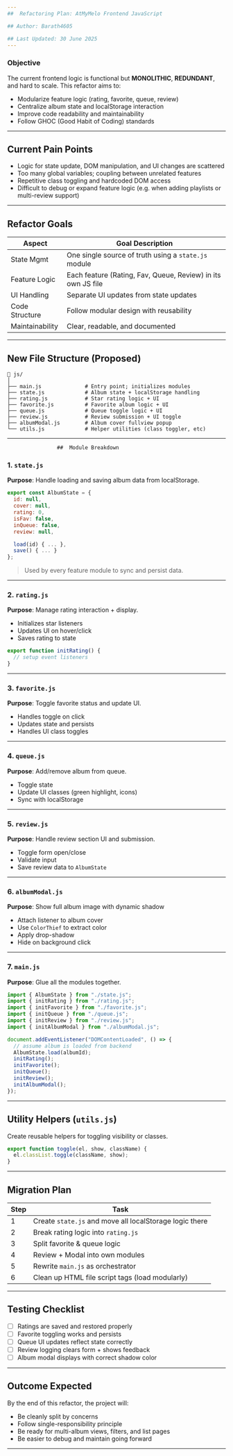 ```yaml
---
##  Refactoring Plan: AtMyMelo Frontend JavaScript

## Author: Barath4605

## Last Updated: 30 June 2025
---
```


### Objective

The current frontend logic is functional but **MONOLITHIC**, **REDUNDANT**, and hard to scale. This refactor aims to:

- Modularize feature logic (rating, favorite, queue, review)
- Centralize album state and localStorage interaction
- Improve code readability and maintainability
- Follow GHOC (Good Habit of Coding) standards

---

## Current Pain Points

- Logic for state update, DOM manipulation, and UI changes are scattered
- Too many global variables; coupling between unrelated features
- Repetitive class toggling and hardcoded DOM access
- Difficult to debug or expand feature logic (e.g. when adding playlists or multi-review support)

---

## Refactor Goals

| Aspect          | Goal Description                                             |
| --------------- | ------------------------------------------------------------ |
| State Mgmt      | One single source of truth using a `state.js` module         |
| Feature Logic   | Each feature (Rating, Fav, Queue, Review) in its own JS file |
| UI Handling     | Separate UI updates from state updates                       |
| Code Structure  | Follow modular design with reusability                       |
| Maintainability | Clear, readable, and documented                              |

---

## New File Structure (Proposed)

```
📂 js/
│
├── main.js              # Entry point; initializes modules
├── state.js             # Album state + localStorage handling
├── rating.js            # Star rating logic + UI
├── favorite.js          # Favorite album logic + UI
├── queue.js             # Queue toggle logic + UI
├── review.js            # Review submission + UI toggle
├── albumModal.js        # Album cover fullview popup
└── utils.js             # Helper utilities (class toggler, etc)
```

---

                    ##  Module Breakdown

### 1. `state.js`

**Purpose**: Handle loading and saving album data from localStorage.

```js
export const AlbumState = {
  id: null,
  cover: null,
  rating: 0,
  isFav: false,
  inQueue: false,
  review: null,

  load(id) { ... },
  save() { ... }
};
```

> Used by every feature module to sync and persist data.

---

### 2. `rating.js`

**Purpose**: Manage rating interaction + display.

- Initializes star listeners
- Updates UI on hover/click
- Saves rating to state

```js
export function initRating() {
  // setup event listeners
}
```

---

### 3. `favorite.js`

**Purpose**: Toggle favorite status and update UI.

- Handles toggle on click
- Updates state and persists
- Handles UI class toggles

---

### 4. `queue.js`

**Purpose**: Add/remove album from queue.

- Toggle state
- Update UI classes (green highlight, icons)
- Sync with localStorage

---

### 5. `review.js`

**Purpose**: Handle review section UI and submission.

- Toggle form open/close
- Validate input
- Save review data to `AlbumState`

---

### 6. `albumModal.js`

**Purpose**: Show full album image with dynamic shadow

- Attach listener to album cover
- Use `ColorThief` to extract color
- Apply drop-shadow
- Hide on background click

---

### 7. `main.js`

**Purpose**: Glue all the modules together.

```js
import { AlbumState } from "./state.js";
import { initRating } from "./rating.js";
import { initFavorite } from "./favorite.js";
import { initQueue } from "./queue.js";
import { initReview } from "./review.js";
import { initAlbumModal } from "./albumModal.js";

document.addEventListener("DOMContentLoaded", () => {
  // assume album is loaded from backend
  AlbumState.load(albumId);
  initRating();
  initFavorite();
  initQueue();
  initReview();
  initAlbumModal();
});
```

---

## Utility Helpers (`utils.js`)

Create reusable helpers for toggling visibility or classes.

```js
export function toggle(el, show, className) {
  el.classList.toggle(className, show);
}
```

---

## Migration Plan

| Step | Task                                                    |
| ---- | ------------------------------------------------------- |
| 1    | Create `state.js` and move all localStorage logic there |
| 2    | Break rating logic into `rating.js`                     |
| 3    | Split favorite & queue logic                            |
| 4    | Review + Modal into own modules                         |
| 5    | Rewrite `main.js` as orchestrator                       |
| 6    | Clean up HTML file script tags (load modularly)         |

---

## Testing Checklist

- [ ] Ratings are saved and restored properly
- [ ] Favorite toggling works and persists
- [ ] Queue UI updates reflect state correctly
- [ ] Review logging clears form + shows feedback
- [ ] Album modal displays with correct shadow color

---

## Outcome Expected

By the end of this refactor, the project will:

- Be cleanly split by concerns
- Follow single-responsibility principle
- Be ready for multi-album views, filters, and list pages
- Be easier to debug and maintain going forward

---

